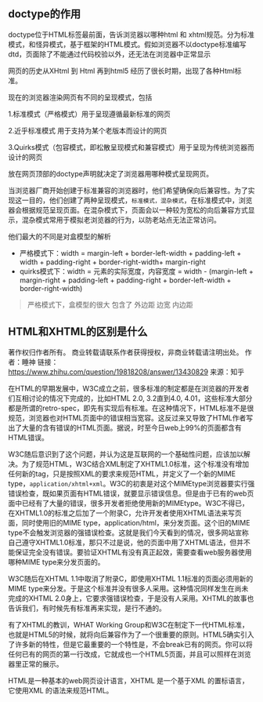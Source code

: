 ##  doctype的作用


> <!DOCTYPE html>
doctype位于HTML标签最前面，告诉浏览器以哪种html 和 xhtml规范。分为标准模式，和怪异模式，基于框架的HTML模式。假如浏览器不以doctype标准编写dtd，页面除了不能通过代码校验以外，还无法在浏览器中正常显示



网页的历史从XHtml 到 Html 再到html5 经历了很长时期，出现了各种Html标准。

现在的浏览器渲染网页有不同的呈现模式，包括

1.标准模式（严格模式）用于呈现遵循最新标准的网页

2.近乎标准模式 用于支持为某个老版本而设计的网页

3.Quirks模式（包容模式，即松散呈现模式和兼容模式）用于呈现为传统浏览器而设计的网页

放在网页顶部的doctype声明就决定了浏览器用哪种模式呈现网页。

当浏览器厂商开始创建于标准兼容的浏览器时，他们希望确保向后兼容性。为了实现这一目的，他们创建了两种呈现模式，`标准模式，混杂模式`，在标准模式中，浏览器会根据规范呈现页面。在混杂模式下，页面会以一种较为宽松的向后兼容方式显示，混杂模式常用于模拟老浏览器的行为，以防老站点无法正常访问。

他们最大的不同是对盒模型的解析
* 严格模式下：width = margin-left + border-left-width + padding-left + width + padding-right + border-right-width+ margin-right
* quirks模式下：width = 元素的实际宽度，内容宽度 = width - (margin-left + margin-right + padding-left + padding-right + border-left-width + border-right-width)

> 严格模式下，盒模型的很大 包含了 外边距 边宽  内边距


##  HTML和XHTML的区别是什么


著作权归作者所有。
商业转载请联系作者获得授权，非商业转载请注明出处。
作者：睡神
链接：https://www.zhihu.com/question/19818208/answer/13430829
来源：知乎

在HTML的早期发展中，W3C成立之前，很多标准的制定都是在浏览器的开发者们互相讨论的情况下完成的，比如HTML 2.0, 3.2直到4.0, 4.01，这些标准大部分都是所谓的retro-spec，即先有实现后有标准。在这种情况下，HTML标准不是很规范，浏览器也对HTML页面中的错误相当宽容。这反过来又导致了HTML作者写出了大量的含有错误的HTML页面。据说，时至今日web上99%的页面都含有HTML错误。

W3C随后意识到了这个问题，并认为这是互联网的一个基础性问题，应该加以解决。为了规范HTML，W3C结合XML制定了XHTML1.0标准，这个标准没有增加任何新的tag，只是按照XML的要求来规范HTML，并定义了一个新的MIME type，`application/xhtml+xml`。W3C的初衷是对这个MIMEtype浏览器要实行强错误检查，既如果页面有HTML错误，就要显示错误信息。但是由于已有的web页面中已经有了大量的错误，很多开发者拒绝使用新的MIMEtype。W3C不得已，在XHTML1.0的标准之后加了一个附录C，允许开发者使用XHTML语法来写页面，同时使用旧的MIME type，application/html，来分发页面。这个旧的MIME type不会触发浏览器的强错误检查。这就是我们今天看到的情况，很多网站宣称自己遵守XHTML1.0标准，那只不过是说，他的页面中用了XHTML语法，但并不能保证完全没有错误。要验证XHTML有没有真正起效，需要查看web服务器使用哪种MIME type来分发页面的。

W3C随后在XHTML 1.1中取消了附录C，即使用XHTML 1.1标准的页面必须用新的MIME type来分发。于是这个标准并没有很多人采用。这种情况同样发生在尚未完成的XHTML 2.0身上，它要求强错误检查，于是没有人采用。XHTML的故事也告诉我们，有时候先有标准再来实现，是行不通的。

有了XHTML的教训，WHAT Working Group和W3C在制定下一代HTML标准，也就是HTML5的时候，就将向后兼容作为了一个很重要的原则。HTML5确实引入了许多新的特性，但是它最重要的一个特性是，不会break已有的网页。你可以将任何已有的网页的第一行改成<!DOCTYPE html>，它就成也一个HTML5页面，并且可以照样在浏览器里正常的展示。

HTML是一种基本的web网页设计语言，XHTML 是一个基于XML 的置标语言，它使用XML 的语法来规范HTML。
